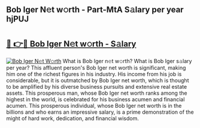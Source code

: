 ## Bob Iger N𝚎t w𝚘rth - Part-MtA S𝚊lary per year hjPUJ

# <h2><a href="http://gc2wa9.nevu.top/?p=Bob+Iger">🔗 👉🔴 Bob Iger N𝚎t w𝚘rth - S𝚊lary</a></h2>

[![Bob Iger N𝚎t W𝚘rth](https://i.imgur.com/Oavwk0R.jpeg)](http://gc2wa9.nevu.top/?p=Bob+Iger)
What is Bob Iger n𝚎t w𝚘rth? What is Bob Iger s𝚊lary per year?
This affluent person's Bob Iger net worth is significant, making him one of the richest figures in his industry. His income from his job is considerable, but it is outmatched by Bob Iger net worth, which is thought to be amplified by his diverse business pursuits and extensive real estate assets. This prosperous man, whose Bob Iger net worth ranks among the highest in the world, is celebrated for his business acumen and financial acumen. This prosperous individual, whose Bob Iger net worth is in the billions and who earns an impressive salary, is a prime demonstration of the might of hard work, dedication, and financial wisdom.
